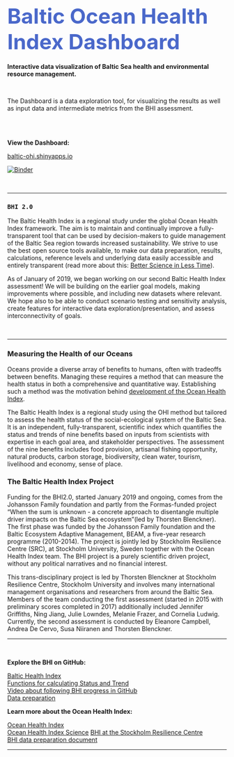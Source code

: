 
# <font size="48" color="4A68CA"> Baltic Ocean Health Index Dashboard </font>
**Interactive data visualization of Baltic Sea health and environmental resource management.**

<br>

The Dashboard is a data exploration tool, for visualizing the results as well as input data and intermediate metrics from the BHI assessment.

<br>
<br>

**View the Dashboard:** 

[baltic-ohi.shinyapps.io](https://baltic-ohi.shinyapps.io/dashboard/)

[![Binder](https://mybinder.org/badge_logo.svg)](https://mybinder.org/v2/gh/OHI-Baltic/bhi-shiny/master?urlpath=shiny%2Fdashboard%2F)

<br>

---

### `BHI 2.0` 

The Baltic Health Index is a regional study under the global Ocean Health Index framework. The aim is to maintain and continually improve a fully-transparent tool that can be used by decision-makers to guide management of the Baltic Sea region towards increased sustainability. We strive to use the best open source tools available, to make our data preparation, results, calculations, reference levels and underlying data easily accessible and entirely transparent (read more about this: [Better Science in Less Time](https://www.nature.com/articles/s41559-017-0160)).

As of January of 2019, we began working on our second Baltic Health Index assessment! We will be building on the earlier goal models, making improvements where possible, and including new datasets where relevant. We hope also to be able to conduct scenario testing and sensitivity analysis, create features for interactive data exploration/presentation, and assess interconnectivity of goals.

<br>

---

### Measuring the Health of our Oceans

Oceans provide a diverse array of benefits to humans, often with tradeoffs between benefits. Managing these requires a method that can measure the health status in both a comprehensive and quantitative way. Establishing such a method was the motivation behind [development of the Ocean Health Index](https://www.nature.com/articles/nature11397). 

The Baltic Health Index is a regional study using the OHI method but tailored to assess the health status of the social-ecological system of the Baltic Sea. It is an independent, fully-transparent, scientific index which quantifies the status and trends of nine benefits based on inputs from scientists with expertise in each goal area, and stakeholder perspectives. The assessment of the nine benefits includes food provision, artisanal fishing opportunity, natural products, carbon storage, biodiversity, clean water, tourism, livelihood and economy, sense of place.


### The Baltic Health Index Project

Funding for the BHI2.0, started January 2019 and ongoing, comes from the Johansson Family foundation and partly from the Formas-funded project “When the sum is unknown - a concrete approach to disentangle multiple driver impacts on the Baltic Sea ecosystem”(led by Thorsten Blenckner). The first phase was funded by the Johansson Family foundation and the Baltic Ecosystem Adaptive Management, BEAM, a five-year research programme (2010-2014). The project is jointly led by Stockholm Resilience Centre (SRC), at Stockholm University, Sweden together with the Ocean Health Index team. The BHI project is a purely scientific driven project, without any political narratives and no financial interest.

This trans-disciplinary project is led by Thorsten Blenckner at Stockholm Resilience Centre, Stockholm University and involves many international management organisations and researchers from around the Baltic Sea. Members of the team conducting the first assessment (started in 2015 with preliminary scores completed in 2017) additionally included Jennifer Griffiths, Ning Jiang, Julie Lowndes, Melanie Frazer, and Cornelia Ludwig. Currently, the second assessment is conducted by Eleanore Campbell, Andrea De Cervo, Susa Niiranen and Thorsten Blenckner.

---

<br>

**Explore the BHI on GitHub:**

[Baltic Health Index](https://github.com/OHI-Science/bhi)  
[Functions for calculating Status and Trend](https://github.com/OHI-Science/bhi/blob/master/baltic2019draft/conf/functions.R)  
[Video about following BHI progress in GitHub](https://www.youtube.com/watch?v=u5BRx05Wmwo)  
[Data preparation](https://github.com/OHI-Science/bhi-prep/tree/master/prep) 

**Learn more about the Ocean Health Index:**

[Ocean Health Index](http://www.oceanhealthindex.org/about)  
[Ocean Health Index Science](http://ohi-science.org)
[BHI at the Stockholm Resilience Centre](http://www.stockholmresilience.org/research/research-themes/marine/baltic-health-index.html)  
[BHI data preparation document](https://ohi-science.org/bhi-prep/)

---
